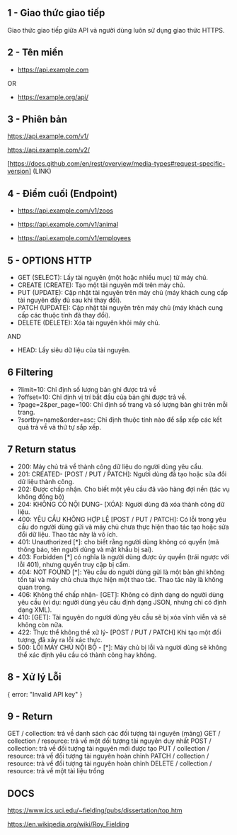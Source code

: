 ## 1 - Giao thức giao tiếp

Giao thức giao tiếp giữa API và người dùng luôn sử dụng giao thức HTTPS.

## 2 - Tên miền

* <https://api.example.com>

OR

* <https://example.org/api/>

## 3 - Phiên bản

<https://api.example.com/v1/>

<https://api.example.com/v2/>

[https://docs.github.com/en/rest/overview/media-types#request-specific-version] (LINK)

## 4 - Điểm cuối (Endpoint)

* <https://api.example.com/v1/zoos>
  
* <https://api.example.com/v1/animal>

* <https://api.example.com/v1/employees>

## 5 - OPTIONS HTTP

* GET (SELECT): Lấy tài nguyên (một hoặc nhiều mục) từ máy chủ.
* CREATE (CREATE): Tạo một tài nguyên mới trên máy chủ.
* PUT (UPDATE): Cập nhật tài nguyên trên máy chủ (máy khách cung cấp tài nguyên đầy đủ sau khi thay đổi).
* PATCH (UPDATE): Cập nhật tài nguyên trên máy chủ (máy khách cung cấp các thuộc tính đã thay đổi).
* DELETE (DELETE): Xóa tài nguyên khỏi máy chủ.

AND

* HEAD: Lấy siêu dữ liệu của tài nguyên.

## 6 Filtering

* ?limit=10: Chỉ định số lượng bản ghi được trả về
* ?offset=10: Chỉ định vị trí bắt đầu của bản ghi được trả về.
* ?page=2&per_page=100: Chỉ định số trang và số lượng bản ghi trên mỗi trang.
* ?sortby=name&order=asc: Chỉ định thuộc tính nào để sắp xếp các kết quả trả về và thứ tự sắp xếp.

## 7 Return status

* 200: Máy chủ trả về thành công dữ liệu do người dùng yêu cầu.
* 201: CREATED- [POST / PUT / PATCH]: Người dùng đã tạo hoặc sửa đổi dữ liệu thành công.
* 202: Được chấp nhận. Cho biết một yêu cầu đã vào hàng đợi nền (tác vụ không đồng bộ)
* 204: KHÔNG CÓ NỘI DUNG- [XÓA]: Người dùng đã xóa thành công dữ liệu.
* 400: YÊU CẦU KHÔNG HỢP LỆ [POST / PUT / PATCH]: Có lỗi trong yêu cầu do người dùng gửi và máy chủ chưa thực hiện thao tác tạo hoặc sửa đổi dữ liệu. Thao tác này là vô ích.
* 401: Unauthorized [*]: cho biết rằng người dùng không có quyền (mã thông báo, tên người dùng và mật khẩu bị sai).
* 403: Forbidden [*] có nghĩa là người dùng được ủy quyền (trái ngược với lỗi 401), nhưng quyền truy cập bị cấm.
* 404: NOT FOUND [*]: Yêu cầu do người dùng gửi là một bản ghi không tồn tại và máy chủ chưa thực hiện một thao tác. Thao tác này là không quan trọng.
* 406: Không thể chấp nhận- [GET]: Không có định dạng do người dùng yêu cầu (ví dụ: người dùng yêu cầu định dạng JSON, nhưng chỉ có định dạng XML).
* 410: [GET]: Tài nguyên do người dùng yêu cầu sẽ bị xóa vĩnh viễn và sẽ không còn nữa.
* 422: Thực thể không thể xử lý- [POST / PUT / PATCH] Khi tạo một đối tượng, đã xảy ra lỗi xác thực.
* 500: LỖI MÁY CHỦ NỘI BỘ - [*]: Máy chủ bị lỗi và người dùng sẽ không thể xác định yêu cầu có thành công hay không.

## 8 - Xử lý Lỗi

{
    error: "Invalid API key"
}

## 9 - Return

GET / collection: trả về danh sách các đối tượng tài nguyên (mảng)
GET / collection / resource: trả về một đối tượng tài nguyên duy nhất
POST / collection: trả về đối tượng tài nguyên mới được tạo
PUT / collection / resource: trả về đối tượng tài nguyên hoàn chỉnh
PATCH / collection / resource: trả về đối tượng tài nguyên hoàn chỉnh
DELETE / collection / resource: trả về một tài liệu trống

## DOCS

<https://www.ics.uci.edu/~fielding/pubs/dissertation/top.htm>

<https://en.wikipedia.org/wiki/Roy_Fielding>
